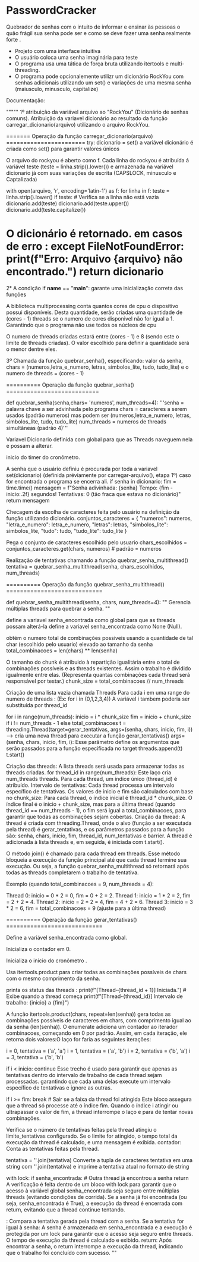 # PasswordCracker
Quebrador de senhas com o intuito de informar e ensinar às pessoas o quão frágil sua senha pode ser e como se deve fazer uma senha realmente forte .

* Projeto com uma interface intuitiva
* O usuário coloca uma senha imaginária para teste
* O programa usa uma tática de força bruta utilizando itertools e multi-threading.
* O programa  pode opcionalemente utilizr um dicionário RockYou com senhas adicionais utilizando um set() e variações de uma mesma senha (maiusculo, minusculo, capitalize)

Documentação:

"""""
1º atribuição da variável arquivo ao "RockYou" (Dicionário de senhas comuns).
Atribuição da variavel dicionário  ao resultado da função carregar_dicionario(arquivo) utilizando o arquivo RockYou.

======= Operação da função carregar_dicionario(arquivo) =======================
try: 
dicionario = set()
a variável dicionário é criada como set() para garantir valores únicos

O arquivo do rockyou é aberto como f.
Cada linha do rockyou  é  atribuída á variável teste (teste = linha.strip().lower()) e armazenada na variável dicionario já com suas variações de escrita (CAPSLOCK, minusculo e Captalizada)

  with open(arquivo, 'r', encoding='latin-1') as f:
          for linha in f:
               teste = linha.strip().lower()
               if teste:  # Verifica se a linha não está vazia
                  dicionario.add(teste)
                  dicionario.add(teste.upper())
                  dicionario.add(teste.capitalize())

O dicionário é retornado.
em casos de erro :
    except FileNotFoundError:
        print(f"Erro: Arquivo {arquivo} não encontrado.")
        return dicionario
====================================================================================


2° A condição if __name__ == "__main__": garante uma inicialização correta das funções

A biblioteca multiprocessing conta quantos cores de cpu o dispositivo possui disponíveis.
Desta quantidade, serão criadas uma quantidade de (cores - 1) threads se o numero de cores disponivel não for
igual a 1. Garantindo que o programa não use todos os núcleos de cpu

O numero de threads criadas  estará entre (cores - 1) e 8 (sendo este o limite de threads criadas).
O valor escolhido para definir a quantidade será o menor dentre eles.

3º Chamada da função  quebrar_senha(), especificando: valor da senha, chars = (numeros,letra_e_numero, letras, simbolos_lite, tudo, tudo_lite)
e o numero de threads = (cores - 1) 


========== Operação da função quebrar_senha() ===========================

def quebrar_senha(senha,chars= 'numeros', num_threads=4):
    '''senha = palavra chave a ser advinhada pelo programa
       chars = caracteres a serem usados (padrão numeros) mas podem ser (numeros,letra_e_numero, letras, simbolos_lite, tudo, tudo_lite)
       num_threads = numeros de threads simultâneas (padrão 4)'''

Variavel Dicionario definida com global para que as Threads naveguem nela e possam  a alterar.

inicio do timer do cronômetro.

A senha que o usuário definiu é procurada por toda a variavel  set(dicionario) (definida préviamente por carregar-arquivo(), etapa 1º)
caso for encontrada o programa se encerra ali. 
    if senha in dicionario:
        fim = time.time()
        mensagem = f"Senha adivinhada: {senha} Tempo: {fim - inicio:.2f} segundos! Tentativas: 0 (tão fraca que estava no dicionário)"
        return mensagem 


Checagem da escolha de caracteres feita pelo usuário na definição da função utilizando dicionário.
    conjuntos_caracteres = {
        "numeros": numeros,
        "letra_e_numero": letra_e_numero,
        "letras": letras,
        "simbolos_lite": simbolos_lite,
        "tudo": tudo,
        "tudo_lite": tudo_lite
    }

   Pega o conjunto de caracteres escolhido pelo usuario
  chars_escolhidos = conjuntos_caracteres.get(chars, numeros)  # padrão = numeros


Realização de tentativas chamando a função  quebrar_senha_multithread()
    tentativa = quebrar_senha_multithread(senha, chars_escolhidos, num_threads)

========== Operação da função quebrar_senha_multithread() ============================

def quebrar_senha_multithread(senha, chars, num_threads=4):
    ""
    Gerencia múltiplas threads para quebrar a senha.
    ""

define a variavel senha_encontrada como global para que as threads possam alterá-la
define a variavel senha_encontrada como None (Null).

obtém o numero total de combinações possiveis usando a quantidade de tal char (escolhido pelo usuario) elevado ao tamanho da senha
   total_combinacoes = len(chars) ** len(senha) 

O tamanho do chunk é atribuido à repartição igualitária entre o total de combinações possíveis  e as threads  existentes.
Assim o trabalho é dividido igualmente entre elas. (Representa quantas combinações cada thread será responsável por testar.)
   chunk_size = total_combinacoes // num_threads

Criação de uma lista vazia chamada Threads
Para cada i em uma range do numero de threads : (Ex: for i in (0,1,2,3,4)) A variável i tambem poderia ser substituída por thread_id

  for i in range(num_threads):
        inicio = i * chunk_size
        fim = inicio + chunk_size if i != num_threads - 1 else total_combinacoes
        t = threading.Thread(target=gerar_tentativas, args=(senha, chars, inicio, fim, i)) --> cria uma nova thread para executar a função gerar_tentativas() args=(senha, chars, inicio, fim, i):
        Esse parâmetro define os argumentos que serão passados para a função especificada no target
        threads.append(t)
        t.start()
        
Criação das threads:
A lista threads será usada para armazenar todas as threads criadas.
for thread_id in range(num_threads): Este laço cria num_threads threads. Para cada thread, um índice único (thread_id) é atribuído.
Intervalo de tentativas: Cada thread processa um intervalo específico de tentativas. Os valores de inicio e fim são calculados com base no chunk_size:
Para cada thread, o índice inicial é thread_id * chunk_size.
O índice final é o inicio + chunk_size, mas para a última thread (quando thread_id == num_threads - 1), o fim será igual a total_combinacoes, para garantir que todas as combinações sejam cobertas.
Criação da thread:
A thread é criada com threading.Thread, onde o alvo (função a ser executada pela thread) é gerar_tentativas, e os parâmetros passados para a função são:
senha, chars, inicio, fim, thread_id, num_tentativas e barrier.
A thread é adicionada à lista threads e, em seguida, é iniciada com t.start().

O método join() é chamado para cada thread em threads. Esse método bloqueia a execução da função principal até que cada thread termine sua execução. Ou seja, a função quebrar_senha_multithread só retornará após todas as threads completarem o trabalho de tentativa.

Exemplo (quando total_combinacoes = 9, num_threads = 4):

Thread 0: inicio = 0 * 2 = 0, fim = 0 + 2 = 2.
Thread 1: inicio = 1 * 2 = 2, fim = 2 + 2 = 4.
Thread 2: inicio = 2 * 2 = 4, fim = 4 + 2 = 6.
Thread 3: inicio = 3 * 2 = 6, fim = total_combinacoes = 9 (ajuste para a última thread)


========== Operação da função gerar_tentativas() ============================

Define a variável senha_encontrada como global.

Inicializa o contador em 0.

Inicializa o inicio do cronômetro .

Usa itertools.product para criar todas as combinações possíveis de chars com o mesmo comprimento da senha.

printa os status das threads : print(f"[Thread-{thread_id + 1}] Iniciada.")  # Exibe quando a thread começa
                               print(f"[Thread-{thread_id}] Intervalo de trabalho: {inicio} a {fim}")

A função itertools.product(chars, repeat=len(senha)) gera todas as combinações possíveis de caracteres em chars, com comprimento igual ao da senha (len(senha)). O enumerate adiciona um contador ao iterador combinacoes, começando em 0 por padrão. Assim, em cada iteração, ele retorna dois valores:O laço for faria as seguintes iterações:

i = 0, tentativa = ('a', 'a')
i = 1, tentativa = ('a', 'b')
i = 2, tentativa = ('b', 'a')
i = 3, tentativa = ('b', 'b')



 if i < inicio:
     continue 
Esse trecho é usado para garantir que apenas as tentativas dentro do intervalo de trabalho de cada thread sejam processadas. garantindo que cada uma delas execute um intervalo específico de tentativas e ignore as outras.


if i >= fim:
 break  # Sair se a faixa da thread foi atingida
Este bloco assegura que a thread só processe até o índice fim. Quando o índice i atingir ou ultrapassar o valor de fim, a thread interrompe o laço e para de tentar novas combinações.

Verifica se o número de tentativas feitas pela thread atingiu o limite_tentativas configurado.
Se o limite for atingido, o tempo total da execução da thread é calculado, e uma mensagem é exibida.
contador: Conta as tentativas feitas pela thread.


tentativa = ''.join(tentativa)
Converte a tupla de caracteres tentativa em uma string com ''.join(tentativa) e imprime a tentativa atual no formato de string


with lock:
    if senha_encontrada:  # Outra thread já encontrou a senha
        return
A verificação é feita dentro de um bloco with lock para garantir que o acesso à variável global senha_encontrada seja seguro entre múltiplas threads (evitando condições de corrida).
Se a senha já foi encontrada (ou seja, senha_encontrada é True), a execução da thread é encerrada com return, evitando que a thread continue tentando.

: Compara a tentativa gerada pela thread com a senha. Se a tentativa for igual à senha:
A senha é armazenada em senha_encontrada e a execução é protegida por um lock para garantir que o acesso seja seguro entre threads.
O tempo de execução da thread é calculado e exibido.
return: Após encontrar a senha, o return interrompe a execução da thread, indicando que o trabalho foi concluído com sucesso. ""

